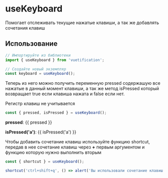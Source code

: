 # useKeyboard

Помогает отслеживать текущие нажатые клавиши, а так же добавлять сочетания клавиш

## Использование

```js
// Импортируйте из библиотеки
import { useKeyboard } from 'vuetification';

// Создайте новый экземпляр
const keyboard = useKeyboard();
```

Теперь из него можно получить переменную pressed содержашую все нажатые в данный момент клавиши,
а так же метод isPressed который возвращает true если клавиша нажата и false если нет.

Регистр клавиш не учитывается

```js
const { pressed, isPressed } = useKeyboard();
```

**pressed**: {{ pressed }}

**isPressed('a')**: {{ isPressed('a') }}

Чтобы добавить сочетание клавиш используйте функцию shortcut, передав в нее сочетание клавиш через **+** первым аргументом и функцию которую нужно выполнить вторым

```js
const { shortcut } = useKeyboard();

shortcut('ctrl+shift+q', () => alert('Вы использовали сочетание клавиш'));
```

<script setup>
import { useKeyboard } from '../../../src/composables/useKeyboard';

const { pressed, isPressed, shortcut } = useKeyboard();

shortcut('ctrl+shift+q', () => alert('Вы использовали сочетание клавиш'))
</script>
